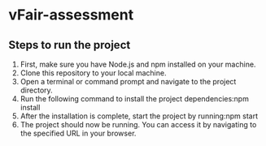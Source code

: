 # vFair-assessment

## Steps to run the project

1. First, make sure you have Node.js and npm installed on your machine.
2. Clone this repository to your local machine.
3. Open a terminal or command prompt and navigate to the project directory.
4. Run the following command to install the project dependencies:npm install
5. After the installation is complete, start the project by running:npm start
6. The project should now be running. You can access it by navigating to the specified URL in your browser.  
